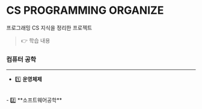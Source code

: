 # CS PROGRAMMING ORGANIZE
 프로그래밍 CS 지식을 정리한 프로젝트
> 👉 학습 내용

### 컴퓨터 공학  
<hr>  

- 1️⃣ **운영체제**   
<br>
- 2️⃣ **소프트웨어공학**  
